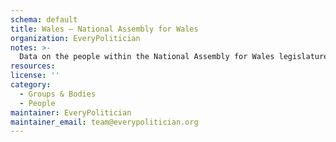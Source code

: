 ```yaml
---
schema: default
title: Wales — National Assembly for Wales
organization: EveryPolitician
notes: >-
  Data on the people within the National Assembly for Wales legislature of Wales.
resources:
license: ''
category:
  - Groups & Bodies
  - People
maintainer: EveryPolitician
maintainer_email: team@everypolitician.org
---
```

